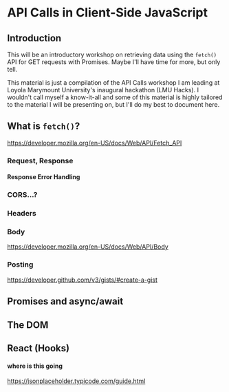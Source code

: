 # API Calls in Client-Side JavaScript

## Introduction

This will be an introductory workshop on retrieving data using the `fetch()` API for GET requests with Promises. Maybe I'll have time for more, but only tell.

This material is just a compilation of the API Calls workshop I am leading at Loyola Marymount University's inaugural hackathon (LMU Hacks). I wouldn't call myself a know-it-all and some of this material is highly tailored to the material I will be presenting on, but I'll do my best to document here.

## What is `fetch()`?

https://developer.mozilla.org/en-US/docs/Web/API/Fetch_API

### Request, Response

#### Response Error Handling

### CORS...?

### Headers

### Body

https://developer.mozilla.org/en-US/docs/Web/API/Body

### Posting

https://developer.github.com/v3/gists/#create-a-gist

## Promises and async/await

## The DOM

## React (Hooks)

#### where is this going

https://jsonplaceholder.typicode.com/guide.html
